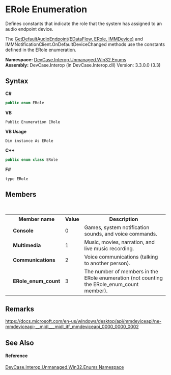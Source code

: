 # ERole Enumeration
 

Defines constants that indicate the role that the system has assigned to an audio endpoint device. 

 The <a href="M_DevCase_Interop_Unmanaged_Win32_Interfaces_IMMDeviceEnumerator_GetDefaultAudioEndpoint">GetDefaultAudioEndpoint(EDataFlow, ERole, IMMDevice)</a> and IMMNotificationClient.OnDefaultDeviceChanged methods use the constants defined in the ERole enumeration.

**Namespace:**&nbsp;<a href="N_DevCase_Interop_Unmanaged_Win32_Enums">DevCase.Interop.Unmanaged.Win32.Enums</a><br />**Assembly:**&nbsp;DevCase.Interop (in DevCase.Interop.dll) Version: 3.3.0.0 (3.3)

## Syntax

**C#**<br />
``` C#
public enum ERole
```

**VB**<br />
``` VB
Public Enumeration ERole
```

**VB Usage**<br />
``` VB Usage
Dim instance As ERole
```

**C++**<br />
``` C++
public enum class ERole
```

**F#**<br />
``` F#
type ERole
```


## Members
&nbsp;<table><tr><th></th><th>Member name</th><th>Value</th><th>Description</th></tr><tr><td /><td target="F:DevCase.Interop.Unmanaged.Win32.Enums.ERole.Console">**Console**</td><td>0</td><td>Games, system notification sounds, and voice commands.</td></tr><tr><td /><td target="F:DevCase.Interop.Unmanaged.Win32.Enums.ERole.Multimedia">**Multimedia**</td><td>1</td><td>Music, movies, narration, and live music recording.</td></tr><tr><td /><td target="F:DevCase.Interop.Unmanaged.Win32.Enums.ERole.Communications">**Communications**</td><td>2</td><td>Voice communications (talking to another person).</td></tr><tr><td /><td target="F:DevCase.Interop.Unmanaged.Win32.Enums.ERole.ERole_enum_count">**ERole_enum_count**</td><td>3</td><td>The number of members in the ERole enumeration (not counting the ERole_enum_count member).</td></tr></table>

## Remarks
<a href="https://docs.microsoft.com/en-us/windows/desktop/api/mmdeviceapi/ne-mmdeviceapi-__midl___midl_itf_mmdeviceapi_0000_0000_0002" target="_blank">https://docs.microsoft.com/en-us/windows/desktop/api/mmdeviceapi/ne-mmdeviceapi-__midl___midl_itf_mmdeviceapi_0000_0000_0002</a>

## See Also


#### Reference
<a href="N_DevCase_Interop_Unmanaged_Win32_Enums">DevCase.Interop.Unmanaged.Win32.Enums Namespace</a><br />